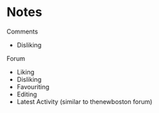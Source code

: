 # Notes

<p>Comments</p>

<ul>
	<li>Disliking</li>
</ul>

<p>Forum</p>

<ul>
	<li>Liking</li>
	<li>Disliking</li>
	<li>Favouriting</li>
	<li>Editing</li>
	<li>Latest Activity (similar to thenewboston forum)</li>
</ul>

